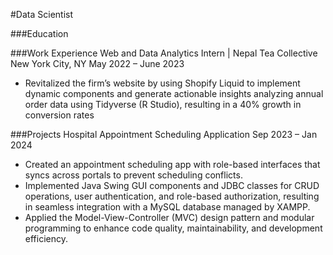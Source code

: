#Data Scientist

###Education

###Work Experience
Web and Data Analytics Intern | Nepal Tea Collective New York City, NY                                                           May 2022 – June 2023  
- Revitalized the firm’s website by using Shopify Liquid to implement dynamic components and generate actionable  insights analyzing annual order data using Tidyverse (R Studio), resulting in a 40% growth in conversion rates

###Projects
Hospital Appointment Scheduling Application                                                                                       Sep 2023 – Jan 2024 
- Created an appointment scheduling app with role-based interfaces that syncs across portals to prevent scheduling conflicts.
- Implemented Java Swing GUI components and JDBC classes for CRUD operations, user authentication, and role-based authorization, resulting in seamless integration with a MySQL database managed by XAMPP.
- Applied the Model-View-Controller (MVC) design pattern and modular programming to enhance code quality, maintainability, and development efficiency.

